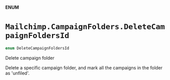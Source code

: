 **ENUM**

# `Mailchimp.CampaignFolders.DeleteCampaignFoldersId`

```swift
enum DeleteCampaignFoldersId
```

Delete campaign folder

Delete a specific campaign folder, and mark all the campaigns in the folder as 'unfiled'.

